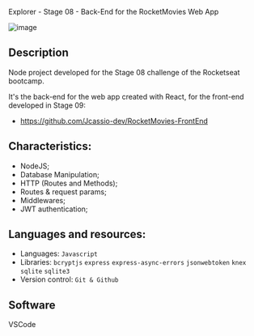 Explorer - Stage 08 - Back-End for the RocketMovies Web App

![image](https://user-images.githubusercontent.com/62391659/221258411-95739590-d90c-46ec-802c-b54fead7e688.png)

## Description
Node project developed for the Stage 08 challenge of the Rocketseat bootcamp.

It's the back-end for the web app created with React, for the front-end developed in Stage 09:

- https://github.com/Jcassio-dev/RocketMovies-FrontEnd

## Characteristics:
- NodeJS;
- Database Manipulation;
- HTTP (Routes and Methods);
- Routes & request params;
- Middlewares;
- JWT authentication;

## Languages and resources:

- Languages: `Javascript`
- Libraries: `bcryptjs` `express` `express-async-errors` `jsonwebtoken` `knex` `sqlite` `sqlite3`
- Version control: `Git & Github`

## Software

VSCode
